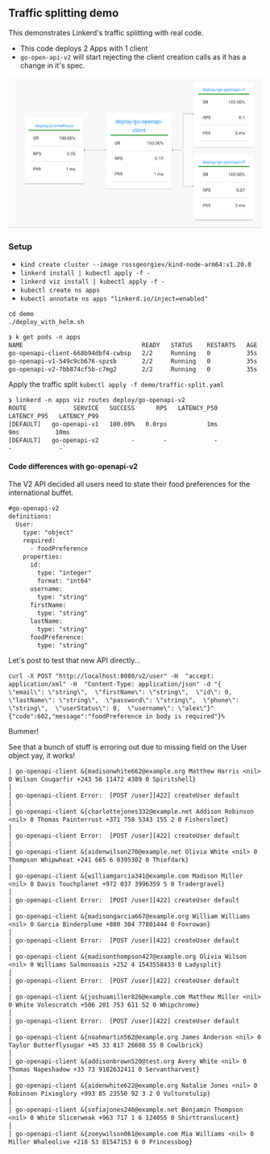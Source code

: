 ## Traffic splitting demo

This demonstrates Linkerd's traffic splitting with real code.

- This code deploys 2 Apps with 1 client
- `go-open-api-v2` will start rejecting the client creation calls as it has a change in it's spec.


![images](images/splitting.png)


### Setup


- `kind create cluster --image rossgeorgiev/kind-node-arm64:v1.20.0`
- `linkerd install | kubectl apply -f -`
- `linkerd viz install | kubectl apply -f -`
- `kubectl create ns apps`
- `kubectl annotate ns apps "linkerd.io/inject=enabled"`

```
cd demo
./deploy_with_helm.sh
```

```
❯ k get pods -n apps
NAME                                 READY   STATUS    RESTARTS   AGE
go-openapi-client-668b94dbf4-cwbsp   2/2     Running   0          35s
go-openapi-v1-549c9cb676-spzsb       2/2     Running   0          35s
go-openapi-v2-7bb874cf5b-c7mg2       2/2     Running   0          35s
```


Apply the traffic split `kubectl apply -f demo/traffic-split.yaml`

```
❯ linkerd -n apps viz routes deploy/go-openapi-v2
ROUTE             SERVICE   SUCCESS      RPS   LATENCY_P50   LATENCY_P95   LATENCY_P99
[DEFAULT]   go-openapi-v1   100.00%   0.0rps           1ms           9ms          10ms
[DEFAULT]   go-openapi-v2         -        -             -             -             -`
```


#### Code differences with go-openapi-v2

The V2 API decided all users need to state their food preferences for the international buffet.

```
#go-openapi-v2
definitions:
  User:
    type: "object"
    required:
      - foodPreference
    properties:
      id:
        type: "integer"
        format: "int64"
      username:
        type: "string"
      firstName:
        type: "string"
      lastName:
        type: "string"
      foodPreference:
        type: "string"
```

Let's post to test that new API directly...

```
curl -X POST "http://localhost:8080/v2/user" -H  "accept: application/xml" -H  "Content-Type: application/json" -d "{  \"email\": \"string\",  \"firstName\": \"string\",  \"id\": 0,  \"lastName\": \"string\",  \"password\": \"string\",  \"phone\": \"string\",  \"userStatus\": 0,  \"username\": \"alex\"}"
{"code":602,"message":"foodPreference in body is required"}%
```

Bummer!

See that a bunch of stuff is erroring out due to missing field on the User object yay, it works!


```
│ go-openapi-client &{madisonwhite662@example.org Matthew Harris <nil> 0 Wilson Cougarfir +243 56 11472 4389 0 Spiritshell}                                                           │
│ go-openapi-client Error:  [POST /user][422] createUser default                                                                                                                      │
│ go-openapi-client &{charlottejones332@example.net Addison Robinson <nil> 0 Thomas Painterrust +371 750 5343 155 2 0 Fishersleet}                                                    │
│ go-openapi-client Error:  [POST /user][422] createUser default                                                                                                                      │
│ go-openapi-client &{aidenwilson270@example.net Olivia White <nil> 0 Thompson Whipwheat +241 665 6 0395302 0 Thiefdark}                                                              │
│ go-openapi-client &{williamgarcia341@example.com Madison Miller <nil> 0 Davis Touchplanet +972 037 3996359 5 0 Tradergravel}                                                        │
│ go-openapi-client Error:  [POST /user][422] createUser default                                                                                                                      │
│ go-openapi-client &{madisongarcia667@example.org William Williams <nil> 0 Garcia Binderplume +880 304 77801444 0 Foxrowan}                                                          │
│ go-openapi-client Error:  [POST /user][422] createUser default                                                                                                                      │
│ go-openapi-client &{madisonthompson427@example.org Olivia Wilson <nil> 0 Williams Salmonoasis +252 4 1543558433 0 Ladysplit}                                                        │
│ go-openapi-client Error:  [POST /user][422] createUser default                                                                                                                      │
│ go-openapi-client &{joshuamiller826@example.com Matthew Miller <nil> 0 White Volescratch +506 201 753 611 52 0 Whipchrome}                                                          │
│ go-openapi-client Error:  [POST /user][422] createUser default                                                                                                                      │
│ go-openapi-client &{noahmartin562@example.org James Anderson <nil> 0 Taylor Butterflysugar +45 33 817 26608 55 0 Cowlbrick}                                                         │
│ go-openapi-client &{addisonbrown520@test.org Avery White <nil> 0 Thomas Napeshadow +33 73 9182632411 0 Servantharvest}                                                              │
│ go-openapi-client &{aidenwhite622@example.org Natalie Jones <nil> 0 Robinson Pixieglory +993 85 23550 92 3 2 0 Vulturetulip}                                                        │
│ go-openapi-client &{sofiajones246@example.net Benjamin Thompson <nil> 0 White Slicerweak +963 717 1 6 124055 0 Shirttranslucent}                                                    │
│ go-openapi-client &{zoeywilson061@example.com Mia Williams <nil> 0 Miller Whaleolive +218 53 81547153 6 0 Princessbog}
```
